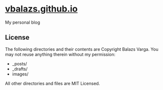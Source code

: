 [vbalazs.github.io](http://vbalazs.github.io)
=================

My personal blog

## License

The following directories and their contents are Copyright Balazs Varga.
You may not reuse anything therein without my permission:

* _posts/
* _drafts/
* images/

All other directories and files are MIT Licensed.
